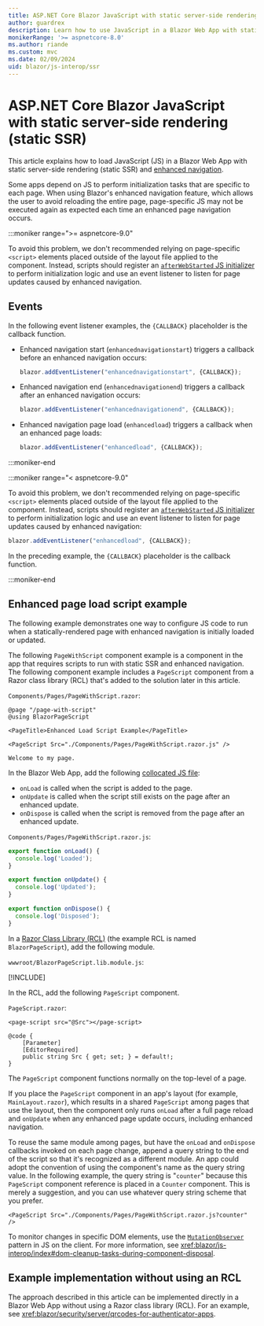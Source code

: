 ```yaml
---
title: ASP.NET Core Blazor JavaScript with static server-side rendering (static SSR)
author: guardrex
description: Learn how to use JavaScript in a Blazor Web App with static server-side rendering (static SSR).
monikerRange: '>= aspnetcore-8.0'
ms.author: riande
ms.custom: mvc
ms.date: 02/09/2024
uid: blazor/js-interop/ssr
---
```

# ASP.NET Core Blazor JavaScript with static server-side rendering (static SSR)

<!-- UPDATE 9.0 Activate after release and INCLUDE is updated

[!INCLUDE[](~/includes/not-latest-version.md)]

-->

This article explains how to load JavaScript (JS) in a Blazor Web App with static server-side rendering (static SSR) and [enhanced navigation](xref:blazor/fundamentals/routing#enhanced-navigation-and-form-handling).

Some apps depend on JS to perform initialization tasks that are specific to each page. When using Blazor's enhanced navigation feature, which allows the user to avoid reloading the entire page, page-specific JS may not be executed again as expected each time an enhanced page navigation occurs.

:::moniker range=">= aspnetcore-9.0"

To avoid this problem, we don't recommended relying on page-specific `<script>` elements placed outside of the layout file applied to the component. Instead, scripts should register an [`afterWebStarted` JS initializer](xref:blazor/fundamentals/startup#javascript-initializers) to perform initialization logic and use an event listener to listen for page updates caused by enhanced navigation.

## Events

In the following event listener examples, the `{CALLBACK}` placeholder is the callback function.

* Enhanced navigation start (`enhancednavigationstart`) triggers a callback before an enhanced navigation occurs:

  ```javascript
  blazor.addEventListener("enhancednavigationstart", {CALLBACK});
  ```

* Enhanced navigation end (`enhancednavigationend`) triggers a callback after an enhanced navigation occurs:

  ```javascript
  blazor.addEventListener("enhancednavigationend", {CALLBACK});
  ```

* Enhanced navigation page load (`enhancedload`) triggers a callback when an enhanced page loads:

  ```javascript
  blazor.addEventListener("enhancedload", {CALLBACK});
  ```

:::moniker-end

:::moniker range="< aspnetcore-9.0"

To avoid this problem, we don't recommended relying on page-specific `<script>` elements placed outside of the layout file applied to the component. Instead, scripts should register an [`afterWebStarted` JS initializer](xref:blazor/fundamentals/startup#javascript-initializers) to perform initialization logic and use an event listener to listen for page updates caused by enhanced navigation:

```javascript
blazor.addEventListener("enhancedload", {CALLBACK});
```

In the preceding example, the `{CALLBACK}` placeholder is the callback function.

:::moniker-end

## Enhanced page load script example

The following example demonstrates one way to configure JS code to run when a statically-rendered page with enhanced navigation is initially loaded or updated.

The following `PageWithScript` component example is a component in the app that requires scripts to run with static SSR and enhanced navigation. The following component example includes a `PageScript` component from a Razor class library (RCL) that's added to the solution later in this article.

`Components/Pages/PageWithScript.razor`:

```razor
@page "/page-with-script"
@using BlazorPageScript

<PageTitle>Enhanced Load Script Example</PageTitle>

<PageScript Src="./Components/Pages/PageWithScript.razor.js" />

Welcome to my page.
```

In the Blazor Web App, add the following [collocated JS file](xref:blazor/js-interop/javascript-location#load-a-script-from-an-external-javascript-file-js-collocated-with-a-component):

* `onLoad` is called when the script is added to the page.
* `onUpdate` is called when the script still exists on the page after an enhanced update.
* `onDispose` is called when the script is removed from the page after an enhanced update.

`Components/Pages/PageWithScript.razor.js`:

```javascript
export function onLoad() {
  console.log('Loaded');
}

export function onUpdate() {
  console.log('Updated');
}

export function onDispose() {
  console.log('Disposed');
}
```

In a [Razor Class Library (RCL)](xref:blazor/components/class-libraries) (the example RCL is named `BlazorPageScript`), add the following module.

`wwwroot/BlazorPageScript.lib.module.js`:

[!INCLUDE[](~/blazor/includes/js-interop/blazor-page-script.md)]

In the RCL, add the following `PageScript` component.

`PageScript.razor`:

```razor
<page-script src="@Src"></page-script>

@code {
    [Parameter]
    [EditorRequired]
    public string Src { get; set; } = default!;
}
```

The `PageScript` component functions normally on the top-level of a page.

If you place the `PageScript` component in an app's layout (for example, `MainLayout.razor`), which results in a shared `PageScript` among pages that use the layout, then the component only runs `onLoad` after a full page reload and `onUpdate` when any enhanced page update occurs, including enhanced navigation.

To reuse the same module among pages, but have the `onLoad` and `onDispose` callbacks invoked on each page change, append a query string to the end of the script so that it's recognized as a different module. An app could adopt the convention of using the component's name as the query string value. In the following example, the query string is "`counter`" because this `PageScript` component reference is placed in a `Counter` component. This is merely a suggestion, and you can use whatever query string scheme that you prefer.

```razor
<PageScript Src="./Components/Pages/PageWithScript.razor.js?counter" />
```

To monitor changes in specific DOM elements, use the [`MutationObserver`](https://developer.mozilla.org/docs/Web/API/MutationObserver) pattern in JS on the client. For more information, see <xref:blazor/js-interop/index#dom-cleanup-tasks-during-component-disposal>.

## Example implementation without using an RCL

The approach described in this article can be implemented directly in a Blazor Web App without using a Razor class library (RCL). For an example, see <xref:blazor/security/server/qrcodes-for-authenticator-apps>.
